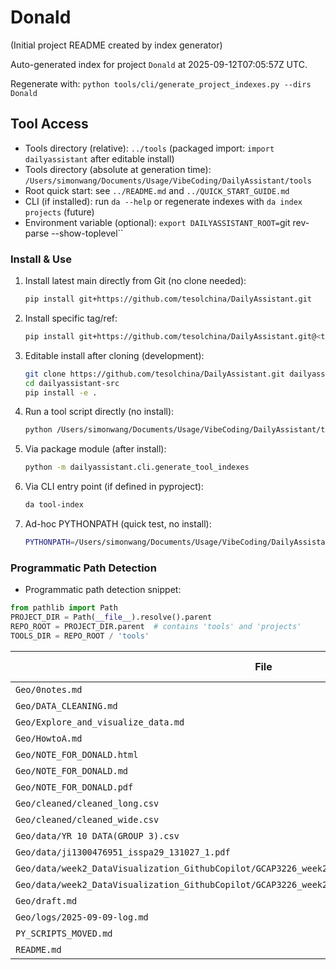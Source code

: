 # Donald

(Initial project README created by index generator)


<!-- AUTO_PROJECT_INDEX:START -->
Auto-generated index for project `Donald` at 2025-09-12T07:05:57Z UTC.
<!-- DAILYASSISTANT_TOOLS_PATH=../tools -->
Regenerate with: `python tools/cli/generate_project_indexes.py --dirs Donald`

## Tool Access
- Tools directory (relative): `../tools` (packaged import: `import dailyassistant` after editable install)
- Tools directory (absolute at generation time): `/Users/simonwang/Documents/Usage/VibeCoding/DailyAssistant/tools`
- Root quick start: see `../README.md` and `../QUICK_START_GUIDE.md`
- CLI (if installed): run `da --help` or regenerate indexes with `da index projects` (future)
- Environment variable (optional): `export DAILYASSISTANT_ROOT=`git rev-parse --show-toplevel``

### Install & Use
1. Install latest main directly from Git (no clone needed):
   ````bash
   pip install git+https://github.com/tesolchina/DailyAssistant.git
   ````
2. Install specific tag/ref:
   ````bash
   pip install git+https://github.com/tesolchina/DailyAssistant.git@<tag_or_commit>
   ````
3. Editable install after cloning (development):
   ````bash
   git clone https://github.com/tesolchina/DailyAssistant.git dailyassistant-src
   cd dailyassistant-src
   pip install -e .
   ````
4. Run a tool script directly (no install):
   ````bash
   python /Users/simonwang/Documents/Usage/VibeCoding/DailyAssistant/tools/cli/generate_tool_indexes.py
   ````
5. Via package module (after install):
   ````bash
   python -m dailyassistant.cli.generate_tool_indexes
   ````
6. Via CLI entry point (if defined in pyproject):
   ````bash
   da tool-index
   ````
7. Ad-hoc PYTHONPATH (quick test, no install):
   ````bash
   PYTHONPATH=/Users/simonwang/Documents/Usage/VibeCoding/DailyAssistant python /Users/simonwang/Documents/Usage/VibeCoding/DailyAssistant/tools/cli/generate_project_indexes.py --dirs Donald
   ````

### Programmatic Path Detection
- Programmatic path detection snippet:

```python
from pathlib import Path
PROJECT_DIR = Path(__file__).resolve().parent
REPO_ROOT = PROJECT_DIR.parent  # contains 'tools' and 'projects'
TOOLS_DIR = REPO_ROOT / 'tools'
```

| File | Type | Size (bytes) |
|------|------|-------------|
| `Geo/0notes.md` | .md | 1068 |
| `Geo/DATA_CLEANING.md` | .md | 2770 |
| `Geo/Explore_and_visualize_data.md` | .md | 5788 |
| `Geo/HowtoA.md` | .md | 7897 |
| `Geo/NOTE_FOR_DONALD.html` | .html | 978442 |
| `Geo/NOTE_FOR_DONALD.md` | .md | 8188 |
| `Geo/NOTE_FOR_DONALD.pdf` | .pdf | 877211 |
| `Geo/cleaned/cleaned_long.csv` | .csv | 20689 |
| `Geo/cleaned/cleaned_wide.csv` | .csv | 1741 |
| `Geo/data/YR 10 DATA(GROUP 3).csv` | .csv | 491 |
| `Geo/data/ji1300476951_isspa29_131027_1.pdf` | .pdf | 218752 |
| `Geo/data/week2_DataVisualization_GithubCopilot/GCAP3226_week2.csv` | .csv | 7671 |
| `Geo/data/week2_DataVisualization_GithubCopilot/GCAP3226_week2_DataVisualization_GithubCopilot.pdf` | .pdf | 603921 |
| `Geo/draft.md` | .md | 6341 |
| `Geo/logs/2025-09-09-log.md` | .md | 3139 |
| `PY_SCRIPTS_MOVED.md` | .md | 197 |
| `README.md` | .md | 2776 |

<!-- AUTO_PROJECT_INDEX:END -->
